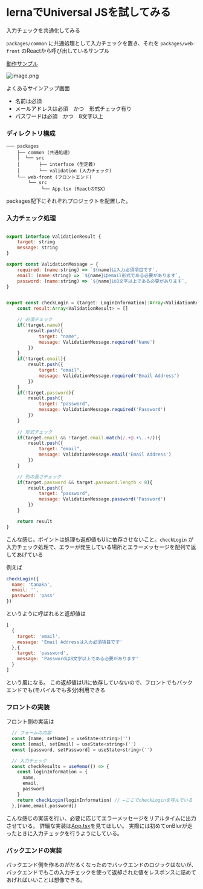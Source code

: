 # lernaでUniversal JSを試してみる

入力チェックを共通化してみる

`packages/common` に共通処理として入力チェックを置き、それを
`packages/web-front` のReactから呼び出しているサンプル

[動作サンプル](https://sample-ujs.vercel.app/)

![image.png](https://chaneso-crowi.s3.amazonaws.com/attachment/613ac4535017d000470e3f16/a54aeba5b476346e266a44318be2b169.png)

よくあるサインアップ画面

* 名前は必須
* メールアドレスは必須　かつ　形式チェック有り
* パスワードは必須　かつ　8文字以上

### ディレクトリ構成

```
─── packages
    ├── common (共通処理)
    │  └── src
    │       ├── interface (型定義)
    │       └── validation (入力チェック)
    └── web-front (フロントエンド)
        └── src
             └── App.tsx (ReactのTSX)
```

packages配下にそれぞれプロジェクトを配置した。

### 入力チェック処理

```js

export interface ValidationResult {
    target: string
    message: string
}

export const ValidationMessage = {
    required: (name:string) => `${name}は入力必須項目です`,
    email: (name:string) => `${name}はemail形式である必要があります`,
    password: (name:string) => `${name}は8文字以上である必要があります`,
}


export const checkLogin = (target: LoginInformation):Array<ValidationResult> => {
    const result:Array<ValidationResult> = []

    // 必須チェック
    if(!target.name){
        result.push({
            target: "name",
            message: ValidationMessage.required('Name')
        })
    }
    if(!target.email){
        result.push({
            target: "email",
            message: ValidationMessage.required('Email Address')
        })
    }
    if(!target.password){
        result.push({
            target: "password",
            message: ValidationMessage.required('Password')
        })
    }
    
    // 形式チェック
    if(target.email && !target.email.match(/.+@.+\..+/)){
        result.push({
            target: "email",
            message: ValidationMessage.email('Email Address')
        })
    }

    // 列の長さチェック
    if(target.password && target.password.length < 8){
        result.push({
            target: "password",
            message: ValidationMessage.password('Password')
        })
    }

    return result
}
```

こんな感じ。ポイントは処理も返却値もUIに依存させないこと。`checkLogin` が入力チェック処理で、エラーが発生している場所とエラーメッセージを配列で返してあげている


例えば
```js
checkLogin({
  name: 'tanaka',
  email: '',
  password: 'pass'
})
```
というように呼ばれると返却値は
```js
[
  {
    target: 'email',
    message: 'Email Addressは入力必須項目です'
  },{
    target: 'password',
    message: 'Passwordは8文字以上である必要があります'
  }
]
````
という風になる。
この返却値はUIに依存していないので、フロントでもバックエンドでも(モバイルでも多分)利用できる

### フロントの実装

フロント側の実装は
```js
  // フォームの内容
  const [name, setName] = useState<string>('')
  const [email, setEmail] = useState<string>('')
  const [password, setPassword] = useState<string>('')

  // 入力チェック
  const checkResults = useMemo(() => {
    const loginInformation = {
      name,
      email,
      password
    }
    return checkLogin(loginInformation) // ←ここでcheckLoginを呼んでいる
  },[name,email,password])
```

こんな感じの実装を行い、必要に応じてエラーメッセージをリアルタイムに出力させている。
詳細な実装は[App.tsx](https://github.com/7tsuno/sample-ujs/blob/master/packages/web-front/src/App.tsx)を見てほしい。
実際には初めてonBlurが走ったときに入力チェックを行うようにしている。

### バックエンドの実装

バックエンド側を作るのがだるくなったのでバックエンドのロジックはないが、バックエンドでもこの入力チェックを使って返却された値をレスポンスに詰めてあげればいいことは想像できる。
